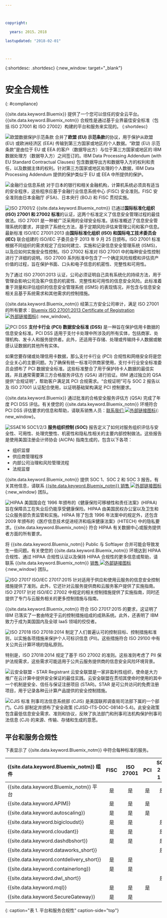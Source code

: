 ```yaml
---



copyright:

  years: 2015，2018

lastupdated: "2018-02-01" 



---
```


{:shortdesc: .shortdesc}
{:new_window: target="_blank"}

# 安全合规性
{: #compliance}

{{site.data.keyword.Bluemix}} 提供了一个您可以信任的安全云平台。{{site.data.keyword.Bluemix_notm}} 合规性是通过基于业界最佳安全标准（包括 ISO 27001 和 ISO 27002）构建的平台和服务来实现的。
{:shortdesc}

![欧盟数据保护示范条款](images/icon_eumc.png) 合并了**欧盟 (EU) 示范条款**的协议，用于保护从欧盟 (EU) 或欧洲经济区 (EEA) 传输到第三方国家或地区的个人数据。“欧盟 (EU) 示范条款”是由位于 EU 或 EEA 的客户（数据导出方）与位于第三方国家或地区的 IBM 数据处理方（数据导入方）之间签订的。IBM Data Processing Addendum (with EU Standard Contractual Clauses) 包含数据导出方和数据导入方的权利和责任，以及数据主体的权利。针对第三方国家或地区处理的个人数据，IBM Data Processing Addendum 提供的保护类似于 EU 或 EEA 中所提供的保护。



![金融行业信息系统](images/FISC.gif) 对于日本的银行和相关金融机构，计算机系统必须具有适当的安全程序，这些程序应基于金融行业信息系统中心 (FISC) 安全准则。FISC 安全准则由日本金融厅 (FSA)、日本央行 (BOJ) 和 FISC 贯彻实施。
 

![ISO 27001/2](images/icon_iso27k1.png) {{site.data.keyword.Bluemix_notm}} 已通过**国际标准化组织 (ISO) 27001 和 27002 标准**的认证，这两个标准定义了信息安全管理过程的最佳做法。ISO 27001 是一种被广泛采用的全球安全标准。该标准概述了信息安全管理系统的要求，并提供了系统化方法，基于定期风险评估来管理公司和客户信息。最新标准 ISO/IEC 27001:2013 由**国际标准化组织 (ISO) 和国际电工技术委员会 (IEC)** 联合组建的 ISO/IEC 子委员会于 2013 年 9 月 25 日颁布。ISO 27001 标准根据不同组织的需求规定了应如何建立、实施和记录信息安全管理系统 (ISMS)，以及应如何实施安全性控制。ISO 27002 标准对 ISO 27001 中的每种安全性控制进行了详细的说明。ISO 27000 系列标准中包含了一个确定风险规模和评估资产价值的过程，旨在保护书面、口头和电子信息的机密性、完整性和可用性。

为了通过 ISO 27001:2013 认证，公司必须证明自己具有系统化的持续方法，用于管理会影响公司及客户信息的机密性、完整性和可用性的信息安全风险。此标准着重于测量和评估组织的信息安全管理系统 (ISMS) 的表现情况，并包含与信息安全相关且基于系统需求和其他需求的控制措施。

{{site.data.keyword.Bluemix_notm}} 经第三方安全公司审计，满足 ISO 27001 的所有要求：[Bluemix ISO 27001:2013 Certificate of Registration ![外部链接图标](../icons/launch-glyph.svg "外部链接图标")](ftp://public.dhe.ibm.com/cloud/bluemix/compliance/Bluemix_ISO27K1_WWCert_2016.pdf){: new_window}。

![PCI DSS](images/icon_pci.png) **支付卡行业 (PCI) 数据安全标准 (DSS)** 是一种旨在保护信用卡数据的信息安全标准。PCI DSS 适用于支付卡处理中所涉及的所有实体，包括商家、处理机构、发卡人和服务提供者。此外，还适用于存储、处理或传输持卡人数据或敏感认证数据的其他所有实体。

如果您要存储或处理信用卡数据，那么支付卡行业 (PCI) 合规性和网络安全将是您企业关心的主要问题。为了确保有统一标准可供商家使用，支付卡行业安全标准委员会颁布了 PCI 数据安全标准。这些标准整合了用于保护持卡人数据的最佳实践，并且通常需要第三方合格服务评估方 (QSA) 进行验证。IBM 通过独立的 QSA 提供“合规证明”，帮助客户满足其 PCI 合规需求。“合规证明”可与 SOC 2 报告以及 ISO 27001 认证配合使用，以证明基础架构满足 PCI 控制要求。

{{site.data.keyword.Bluemix}} 通过批准的合格安全服务评估方 (QSA) 完成了年度 PCI DSS 评估。有关使您的 {{site.data.keyword.Bluemix_notm}} 环境符合 PCI DSS 评估要求的信息和帮助，请联系销售人员：[联系我们 ![外部链接图标](../icons/launch-glyph.svg "外部链接图标")](https://console.ng.bluemix.net/?direct=classic/#/contactUs/cloudOEPaneId=contactUs){: new_window}。

![SSAE16 SOC1/2/3](images/icon_aicpa.png) **服务组织控制 (SOC)** 报告定义了如何对服务组织评估与安全性、可用性、处理完整性、机密性和隐私性相关的主要内部控制做法。这些报告是使用美国注册会计师协会 (AICPA) 指南生成的，包含以下各项： 
  * 组织监督
  * 供应商管理程序
  * 内部公司治理和风险管理流程
  * 法规监督
 
{{site.data.keyword.Bluemix_notm}} 提供 SOC 1、SOC 2 和 SOC 3 报告。有关其他信息，请联系 [{{site.data.keyword.Bluemix_notm}} 销售 ![外部链接图标](../icons/launch-glyph.svg "外部链接图标")](mailto:bmxcert1@us.ibm.com){:new_window} 团队。 


![HIPAA](images/icon_hipaa.png) 美国国会在 1996 年颁布的《健康保险可移植性和责任法案》(HIPAA) 旨在保障员工在失业后仍能享受健康保险。HIPAA 由美国民权办公室以及卫生和公众服务部负责监管和实施。HIPAA 除了包含 1996 年法案中的规定外，还包含 2009 年颁布的《医疗信息技术促进经济和临床健康法案》(HITECH) 中的隐私要求。{{site.data.keyword.Bluemix_notm}} 符合 HIPAA 有关数据中心或服务提供者方面的所有要求。 

将 {{site.data.keyword.Bluemix_notm}} Public 与 Softlayer 合并可能会导致发生一些问题。有关使您的 {{site.data.keyword.Bluemix_notm}} 环境达到 HIPAA 合规性、通过 HIPAA 合规性认证以及保持 HIPAA 合规性的更多信息或帮助，请联系 {{site.data.keyword.Bluemix_notm}} [销售 ![外部链接图标](../icons/launch-glyph.svg "外部链接图标")](mailto:cloudplatform_compliance@us.ibm.com){:new_window} 团队。


![ISO 27017](images/icon_ISO27017.png) ISO/IEC 27017:2015 针对适用于供应和使用云服务的信息安全控制措施提供了准则。此外，它还针对云服务提供商和云服务客户提供了实施指南。ISO 27017 针对 ISO/IEC 27002 中规定的相关控制措施提供了实施指南，同时还提供了专门与云服务相关的更多控制措施与指南。

{{site.data.keyword.Bluemix_notm}} 符合 ISO 27017:2015 的要求，这证明了 IBM 已落实了一套由特定于云的控制措施组成的成熟系统。此外，还表明了 IBM 致力于成为美国国内及全球 IaaS 领域的佼佼者。


![ISO 27018](images/icon_ISO27018.png) ISO 27018:2014 制定了人们普遍认可的控制目标、控制措施和准则，以实施各项措施来保护个人可标识信息 (PII)。这些措施符合 ISO 29100 中有关公共云计算环境的隐私原则。

特别是，ISO 27018:2014 规定了基于 ISO 27002 的准则。这些准则考虑了 PII 保护法规需求，这些需求可能适用于公共云服务提供商的信息安全风险环境背景。


![云安全联盟 - STAR Registrant](images/icon_CSA.png) 云安全联盟是一家非盈利性组织，使命是大力推广在云计算中提供安全保证的最佳实践。云安全联盟在贯彻其使命时使用的其中一个机制是安全、信任与保证注册项目 (STAR)。STAR 是可公共访问的免费注册项目，用于记录各种云计算产品提供的安全控制措施。


![CJIS 标准](images/icon_CJIS.png) 刑事司法信息系统部 (CJIS) 是美国联邦调查局司法部下属的一个部门。CJIS 部制定并颁布了安全政策 (CJISD-ITS-DOC-08140-5.4)。此安全政策包含最低信息安全需求、准则和协议，反映了执法部门和刑事司法机构保护刑事司法信息 (CJI) 的来源、传输、存储和生成的意愿。



## 平台和服务合规性
下表显示了 {{site.data.keyword.Bluemix_notm}} 中符合每种标准的服务。

|{{site.data.keyword.Bluemix_notm}} 组件|FISC|ISO 27001|PCI|SOC 2 第 1 类|
|:----------------------|:---------:|:---------:|:---------:|:---------:|
|{{site.data.keyword.Bluemix_notm}} 平台|是|是|是|是|
|{{site.data.keyword.APIM}}			|是|是|是|			|
|{{site.data.keyword.autoscaling}}			|是|是|是|			|
|{{site.data.keyword.bigicloudst}}			|是|是|	|是|
|{{site.data.keyword.cloudant}}				|是|是|	|是|
|{{site.data.keyword.dashdbshort}}			|是|是|	|是|
|{{site.data.keyword.dataworks_short}}				|	|	|	|是|
|{{site.data.keyword.contdelivery_short}}					|是|是|	|			|
|{{site.data.keyword.containerlong}}			|是|是|	|			|
|{{site.data.keyword.dwl_short}}				|	|	|	|是|
|{{site.data.keyword.mql}}				|是|是|是|	 		|
|{{site.data.keyword.SecureGateway}}			|是|是|	|	 		|
{: caption="表 1. 平台和服务合规性" caption-side="top"}
